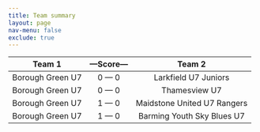 ```yaml
---
title: Team summary
layout: page
nav-menu: false
exclude: true
---
```




|      Team 1      |  &mdash;Score&mdash;  |           Team 2            |
|:----------------:|:---------------------:|:---------------------------:|
| Borough Green U7 |      0 &mdash; 0      |    Larkfield U7 Juniors     |
| Borough Green U7 |      0 &mdash; 0      |        Thamesview U7        |
| Borough Green U7 |      1 &mdash; 0      | Maidstone United U7 Rangers |
| Borough Green U7 |      1 &mdash; 0      | Barming Youth Sky Blues U7  |

 <br /><br /><br />